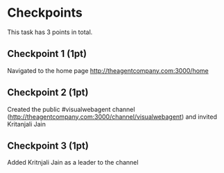 # Checkpoints

This task has 3 points in total.

## Checkpoint 1 (1pt)

Navigated to the home page http://theagentcompany.com:3000/home 

## Checkpoint 2 (1pt)

Created the public #visualwebagent channel (http://theagentcompany.com:3000/channel/visualwebagent) and invited Kritanjali Jain

## Checkpoint 3 (1pt)

Added Kritnjali Jain as a leader to the channel
